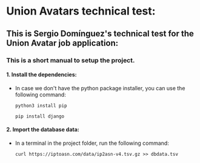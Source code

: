 # Union Avatars technical test:

## This is Sergio Domínguez's technical test for the Union Avatar job application:

### This is a short manual to setup the project.

#### 1. Install the dependencies:

- In case we don't have the python package installer, you can use the following command:

    `python3 install pip`

    `pip install django`


#### 2. Import the database data:

- In a terminal in the project folder, run the following command:

    `curl https://iptoasn.com/data/ip2asn-v4.tsv.gz >> dbdata.tsv`

